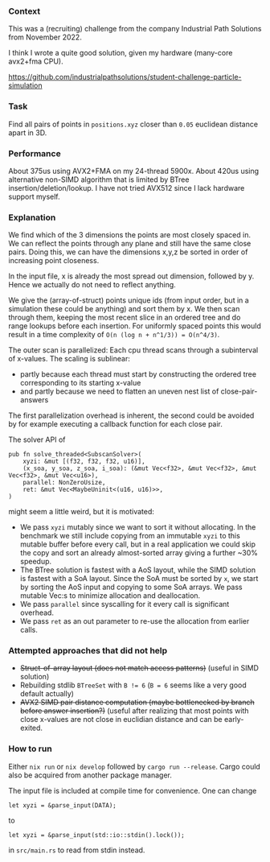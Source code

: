 ### Context

This was a (recruiting) challenge from the company Industrial Path Solutions from November 2022.

I think I wrote a quite good solution, given my hardware (many-core avx2+fma CPU).

https://github.com/industrialpathsolutions/student-challenge-particle-simulation

### Task

Find all pairs of points in `positions.xyz` closer than `0.05` euclidean distance apart in 3D.

### Performance

About 375us using AVX2+FMA on my 24-thread 5900x. About 420us using alternative non-SIMD algorithm
that is limited by BTree insertion/deletion/lookup. I have not tried AVX512 since I lack hardware
support myself.

### Explanation

We find which of the 3 dimensions the points are most closely spaced in. We can reflect the points
through any plane and still have the same close pairs. Doing this, we can have the dimensions x,y,z
be sorted in order of increasing point closeness.

In the input file, x is already the most spread out dimension, followed by y. Hence we actually do
not need to reflect anything.

We give the (array-of-struct) points unique ids (from input order, but in a simulation these could
be anything) and sort them by x. We then scan through them, keeping the most recent slice in an
ordered tree and do range lookups before each insertion. For uniformly spaced points this would
result in a time complexity of `O(n (log n + n^1/3)) = O(n^4/3)`.

The outer scan is parallelized: Each cpu thread scans through a subinterval of x-values. The scaling
is sublinear:
- partly because each thread must start by constructing the ordered tree corresponding
to its starting x-value
- and partly because we need to flatten an uneven nest list of close-pair-answers

The first parallelization overhead is inherent, the second could be avoided by for example executing
a callback function for each close pair.

The solver API of
```
pub fn solve_threaded<SubscanSolver>(
    xyzi: &mut [(f32, f32, f32, u16)],
    (x_soa, y_soa, z_soa, i_soa): (&mut Vec<f32>, &mut Vec<f32>, &mut Vec<f32>, &mut Vec<u16>),
    parallel: NonZeroUsize,
    ret: &mut Vec<MaybeUninit<(u16, u16)>>,
)
```
might seem a little weird, but it is motivated:
- We pass `xyzi` mutably since we want to sort it without allocating. In the benchmark we still
    include copying from an immutable `xyzi` to this mutable buffer before every call, but in a real
    application we could skip the copy and sort an already almost-sorted array giving a further ~30%
    speedup.
- The BTree solution is fastest with a AoS layout, while the SIMD solution is fastest with a SoA
    layout. Since the SoA must be sorted by `x`, we start by sorting the AoS input and copying to
    some SoA arrays. We pass mutable Vec:s to minimize allocation and deallocation.
- We pass `parallel` since syscalling for it every call is significant overhead.
- We pass `ret` as an out parameter to re-use the allocation from earlier calls.

### Attempted approaches that did not help

- ~~Struct-of-array layout (does not match access patterns)~~ (useful in SIMD solution)
- Rebuilding stdlib `BTreeSet` with `B != 6` (`B = 6` seems like a very good default actually)
- ~~AVX2 SIMD pair distance computation (maybe bottlenecked by branch before answer insertion?)~~
    (useful after realizing that most points with close x-values are not close in euclidian distance
    and can be early-exited.

### How to run

Either `nix run` or `nix develop` followed by `cargo run --release`. Cargo could also be acquired
from another package manager.

The input file is included at compile time for convenience. One can change
```
let xyzi = &parse_input(DATA);
```
to
```
let xyzi = &parse_input(std::io::stdin().lock());
```
in `src/main.rs` to read from stdin instead.
